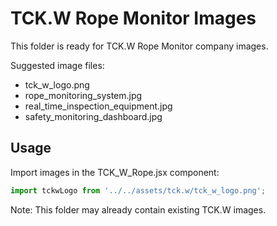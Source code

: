 # TCK.W Rope Monitor Images

This folder is ready for TCK.W Rope Monitor company images.

Suggested image files:
- tck_w_logo.png
- rope_monitoring_system.jpg
- real_time_inspection_equipment.jpg
- safety_monitoring_dashboard.jpg

## Usage
Import images in the TCK_W_Rope.jsx component:
```javascript
import tckwLogo from '../../assets/tck.w/tck_w_logo.png';
```

Note: This folder may already contain existing TCK.W images.
